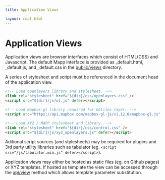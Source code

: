 ```yaml
---
title: Application Views

layout: root.html
---
```


# Application Views

Application views are browser interfaces which consist of HTML(CSS) and Javascript. The default Mapp interface is provided as _default.html, _default.js, and _default.css in the [public/views](https://github.com/GEOLYTIX/xyz/tree/master/public/views) directory.

A series of stylesheet and script must be referenced in the document head of the application view.

```html
<!-- Load openlayers library and stylesheet. -->
<link rel="stylesheet" href="${dir}/css/openlayers.css" />
<script src="${dir}/js/ol.js" defer></script>

<!-- Load mapbox-gl library required for mbtiles layer. -->
<script src="https://api.mapbox.com/mapbox-gl-js/v1.12.0/mapbox-gl.js" defer></script>

<!-- Load XYZ / MAPP stylesheet and library. -->
<link rel="stylesheet" href="${dir}/css/control.css" />
<script src="${dir}/js/xyz_openlayers.js" defer></script>
```

Aditional script sources (and stylesheets) may be required for plugins and 3rd party utility libraries such as tabulator (eg. `<script src="/js/tabulator.min.js" defer></script>`).

Application views may either be hosted as static files (eg. on Github pages) or XYZ templates. If hosted as template the view can be accessed through the [api/view](/xyz/docs/develop/api/view/) method which allows template parameter substitution.
